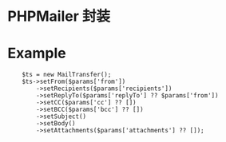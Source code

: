 # PHPMailer 封装

# Example

        $ts = new MailTransfer();
        $ts->setFrom($params['from'])
            ->setRecipients($params['recipients'])
            ->setReplyTo($params['replyTo'] ?? $params['from'])
            ->setCC($params['cc'] ?? [])
            ->setBCC($params['bcc'] ?? [])
            ->setSubject()
            ->setBody()
            ->setAttachments($params['attachments'] ?? []);
